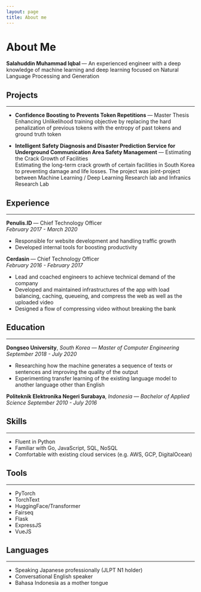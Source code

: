 ```yaml
---
layout: page
title: About me
---
```

# About Me
<b> Salahuddin Muhammad Iqbal </b> —
An experienced engineer with a deep knowledge of machine learning and deep
learning focused on Natural Language Processing and Generation
## Projects
___
* <b> Confidence Boosting to Prevents Token Repetitions </b> —
Master Thesis \
Enhancing Unlikelihood training objective by replacing the hard penalization of previous tokens with the entropy of past tokens and 
ground truth token

* <b> Intelligent Safety Diagnosis and Disaster Prediction Service
for Underground Communication Area Safety
Management</b> — Estimating the Crack Growth of Facilities \
Estimating the long-term crack growth of certain facilities in South Korea to preventing damage and life losses. The project was joint-project between Machine Learning / Deep Learning Research lab and Infranics
Research Lab

## Experience
___
<b> Penulis.ID </b> — Chief Technology Officer \
<em> February 2017 - March 2020 </em>
* Responsible for website development and handling traffic growth
* Developed internal tools for boosting productivity

<b> Cerdasin </b> — Chief Technology Officer \
<em> February 2016 - February 2017 </em>
* Lead and coached engineers to achieve technical demand of the company
* Developed and maintained infrastructures of the app with load balancing, caching, queueing, and compress the web as well as the uploaded video
* Designed a flow of compressing video without breaking the bank

## Education
___
<b> Dongseo University</b>, <em> South Korea </em> — <em> Master of Computer Engineering </em>
<em> September 2018 - July 2020 </em>
* Researching how the machine generates a sequence of texts or sentences and improving the quality of the output
* Experimenting transfer learning of the existing language model to another language other than English

<b> Politeknik Elektronika Negeri Surabaya</b>, <em> Indonesia </em> — <em> Bachelor of Applied Science </em>
<em> September 2010 - July 2016 </em>

## Skills
___
* Fluent in Python
* Familiar with Go, JavaScript, SQL, NoSQL
* Comfortable with existing cloud services (e.g. AWS, GCP, DigitalOcean)

## Tools
___
* PyTorch
* TorchText
* HuggingFace/Transformer
* Fairseq
* Flask
* ExpressJS
* VueJS

## Languages
___
* Speaking Japanese professionally (JLPT N1 holder)
* Conversational English speaker
* Bahasa Indonesia as a mother tongue